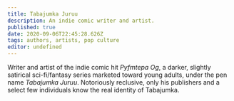 ```yaml
---
title: Tabajumka Juruu
description: An indie comic writer and artist.
published: true
date: 2020-09-06T22:45:28.626Z
tags: authors, artists, pop culture
editor: undefined
---
```


Writer and artist of the indie comic hit *Pyfmtepa Og*, a darker, slightly satirical sci-fi/fantasy series marketed toward young adults, under the pen name *Tabajumka Juruu*. Notoriously reclusive, only his publishers and a select few individuals know the real identity of Tabajumka.
